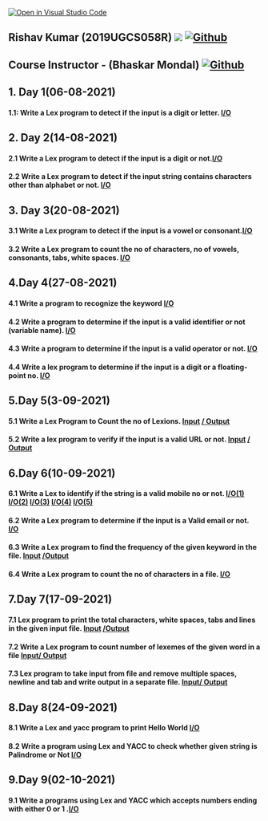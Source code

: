 [![Open in Visual Studio Code](https://classroom.github.com/assets/open-in-vscode-f059dc9a6f8d3a56e377f745f24479a46679e63a5d9fe6f495e02850cd0d8118.svg)](https://classroom.github.com/online_ide?assignment_repo_id=5517599&assignment_repo_type=AssignmentRepo)
## Rishav Kumar (2019UGCS058R) ![](https://visitor-badge.laobi.icu/badge?page_id=Dr-B-Mondal-s-class/compiler-design-laboratory-1-Rishav9852Kumar)    [![Github](https://img.shields.io/github/followers/Rishav9852Kumar?label=Follow&style=social)](https://github.com/Rishav9852Kumar)</br>
## Course Instructor - (Bhaskar Mondal)  [![Github](https://img.shields.io/github/followers/bhaskarfx?label=Follow&style=social)](https://github.com/bhaskarfx) 
## 1. Day 1(06-08-2021)
   #### 1.1: Write a Lex program to detect if the input is a digit or letter. [I/O](https://github.com/Dr-B-Mondal-s-class/compiler-design-laboratory-1-Rishav9852Kumar/blob/main/IMAGE/1.png)
## 2. Day 2(14-08-2021)
   #### 2.1 Write a Lex program to detect if the input is a digit or not.[I/O](https://github.com/Dr-B-Mondal-s-class/compiler-design-laboratory-1-Rishav9852Kumar/blob/main/IMAGE/2.jpg)
   #### 2.2 Write a Lex program to detect if the input string contains characters other than alphabet or not. [I/O](https://github.com/Dr-B-Mondal-s-class/compiler-design-laboratory-1-Rishav9852Kumar/blob/main/IMAGE/3.jpg)
## 3. Day 3(20-08-2021)
   #### 3.1 Write a Lex program to detect if the input is a vowel or consonant.[I/O](https://github.com/Dr-B-Mondal-s-class/compiler-design-laboratory-1-Rishav9852Kumar/blob/main/IMAGE/4.png)
   #### 3.2 Write a Lex program to count the no of characters, no of vowels, consonants, tabs, white spaces. [I/O](https://github.com/Dr-B-Mondal-s-class/compiler-design-laboratory-1-Rishav9852Kumar/blob/main/IMAGE/5.png)
## 4.Day 4(27-08-2021)
   #### 4.1 Write a program to recognize the keyword  [I/O](https://github.com/Dr-B-Mondal-s-class/compiler-design-laboratory-1-Rishav9852Kumar/blob/main/IMAGE/6.PNG)
   #### 4.2 Write a program to determine if the input is a valid identifier or not (variable name). [I/O](https://github.com/Dr-B-Mondal-s-class/compiler-design-laboratory-1-Rishav9852Kumar/blob/main/IMAGE/7.PNG) 
   #### 4.3 Write a program to determine if the input is a valid operator or not. [I/O](https://github.com/Dr-B-Mondal-s-class/compiler-design-laboratory-1-Rishav9852Kumar/blob/main/IMAGE/8.PNG)
   #### 4.4 Write a lex program to determine if the input is a digit or a floating-point no. [I/O](https://github.com/Dr-B-Mondal-s-class/compiler-design-laboratory-1-Rishav9852Kumar/blob/main/IMAGE/9.PNG)
## 5.Day 5(3-09-2021)
   #### 5.1 Write a Lex Program to Count the no of Lexions.  [Input](https://github.com/Dr-B-Mondal-s-class/compiler-design-laboratory-1-Rishav9852Kumar/blob/main/IMAGE/10.2.PNG)  [/ Output](https://github.com/Dr-B-Mondal-s-class/compiler-design-laboratory-1-Rishav9852Kumar/blob/main/IMAGE/10.1.PNG)
   #### 5.2 Write a lex program to verify if the input is a valid URL or not. [Input](https://github.com/Dr-B-Mondal-s-class/compiler-design-laboratory-1-Rishav9852Kumar/blob/main/IMAGE/11.2.PNG) [/ Output](https://github.com/Dr-B-Mondal-s-class/compiler-design-laboratory-1-Rishav9852Kumar/blob/main/IMAGE/11.1.PNG)
## 6.Day 6(10-09-2021)
   #### 6.1 Write a Lex to identify if the string is a valid mobile no or not. [I/O(1)](https://github.com/Dr-B-Mondal-s-class/compiler-design-laboratory-1-Rishav9852Kumar/blob/main/IMAGE/12.1.PNG) [I/O(2)](https://github.com/Dr-B-Mondal-s-class/compiler-design-laboratory-1-Rishav9852Kumar/blob/main/IMAGE/12.2.PNG) [I/O(3)](https://github.com/Dr-B-Mondal-s-class/compiler-design-laboratory-1-Rishav9852Kumar/blob/main/IMAGE/12.3.PNG) [I/O(4)](https://github.com/Dr-B-Mondal-s-class/compiler-design-laboratory-1-Rishav9852Kumar/blob/main/IMAGE/12.4.PNG) [I/O(5)](https://github.com/Dr-B-Mondal-s-class/compiler-design-laboratory-1-Rishav9852Kumar/blob/main/IMAGE/12.5.PNG)
   #### 6.2 Write a Lex program to determine if the input is a Valid email or not. [I/O](https://github.com/Dr-B-Mondal-s-class/compiler-design-laboratory-1-Rishav9852Kumar/blob/main/IMAGE/13.PNG)
   #### 6.3 Write a Lex program to find the frequency of the given keyword in the file. [Input](https://github.com/Dr-B-Mondal-s-class/compiler-design-laboratory-1-Rishav9852Kumar/blob/main/IMAGE/14.1.PNG) [/Output](https://github.com/Dr-B-Mondal-s-class/compiler-design-laboratory-1-Rishav9852Kumar/blob/main/IMAGE/14.2.PNG)
   #### 6.4 Write a Lex program to count the no of characters in a file.  [I/O](https://github.com/Dr-B-Mondal-s-class/compiler-design-laboratory-1-Rishav9852Kumar/blob/main/IMAGE/15.PNG)
## 7.Day 7(17-09-2021)
   #### 7.1 Lex program to print the total characters, white spaces, tabs and lines in the given input file. [Input](https://github.com/Dr-B-Mondal-s-class/compiler-design-laboratory-1-Rishav9852Kumar/blob/main/IMAGE/16.2.PNG)  [/Output](https://github.com/Dr-B-Mondal-s-class/compiler-design-laboratory-1-Rishav9852Kumar/blob/main/IMAGE/16.PNG)
   #### 7.2 Write a Lex program to count number of lexemes of the given word in a file [Input/ ](https://github.com/Dr-B-Mondal-s-class/compiler-design-laboratory-1-Rishav9852Kumar/blob/main/7.2/file.txt) [Output](https://github.com/Dr-B-Mondal-s-class/compiler-design-laboratory-1-Rishav9852Kumar/blob/main/IMAGE/17.PNG)
   #### 7.3 Lex program to take input from file and remove multiple spaces, newline and tab and write output in a separate file. [Input/ ](https://github.com/Dr-B-Mondal-s-class/compiler-design-laboratory-1-Rishav9852Kumar/blob/main/IMAGE/18.1.PNG)  [Output](https://github.com/Dr-B-Mondal-s-class/compiler-design-laboratory-1-Rishav9852Kumar/blob/main/IMAGE/18.2.PNG)
## 8.Day 8(24-09-2021) 
   #### 8.1 Write a Lex and yacc program to print Hello World [I/O](https://github.com/Dr-B-Mondal-s-class/compiler-design-laboratory-1-Rishav9852Kumar/blob/main/IMAGE/19.1.jpg)
   #### 8.2 Write a program using Lex and YACC to check whether given string is Palindrome or Not [I/O](https://github.com/Dr-B-Mondal-s-class/compiler-design-laboratory-1-Rishav9852Kumar/blob/main/IMAGE/20.jpg)
## 9.Day 9(02-10-2021)
   #### 9.1 Write a programs using Lex and YACC which accepts numbers ending with either 0 or 1 .[I/O](https://github.com/Dr-B-Mondal-s-class/compiler-design-laboratory-1-Rishav9852Kumar/blob/main/IMAGE/21.jpg)
